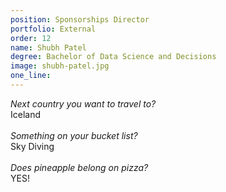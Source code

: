 ```yaml
---
position: Sponsorships Director
portfolio: External
order: 12
name: Shubh Patel
degree: Bachelor of Data Science and Decisions
image: shubh-patel.jpg
one_line:
---
```

*Next country you want to travel to?*
<br>
Iceland
<br><br>
*Something on your bucket list?*
<br>
Sky Diving
<br><br>
*Does pineapple belong on pizza?*
<br>
YES!